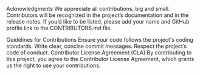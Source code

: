 Acknowledgments
We appreciate all contributions, big and small. Contributors will be recognized in the project’s documentation and in the release notes. If you’d like to be listed, please add your name and GitHub profile link to the CONTRIBUTORS.md file.

Guidelines for Contributions
Ensure your code follows the project's coding standards.
Write clear, concise commit messages.
Respect the project’s code of conduct.
Contributor License Agreement (CLA)
By contributing to this project, you agree to the Contributor License Agreement, which grants us the right to use your contributions.
